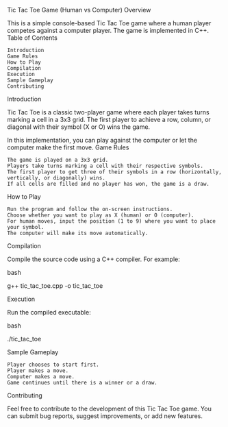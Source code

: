 Tic Tac Toe Game (Human vs Computer)
Overview

This is a simple console-based Tic Tac Toe game where a human player competes against a computer player. The game is implemented in C++.
Table of Contents

    Introduction
    Game Rules
    How to Play
    Compilation
    Execution
    Sample Gameplay
    Contributing
    
Introduction

Tic Tac Toe is a classic two-player game where each player takes turns marking a cell in a 3x3 grid. The first player to achieve a row, column, or diagonal with their symbol (X or O) wins the game.

In this implementation, you can play against the computer or let the computer make the first move.
Game Rules

    The game is played on a 3x3 grid.
    Players take turns marking a cell with their respective symbols.
    The first player to get three of their symbols in a row (horizontally, vertically, or diagonally) wins.
    If all cells are filled and no player has won, the game is a draw.

How to Play

    Run the program and follow the on-screen instructions.
    Choose whether you want to play as X (human) or O (computer).
    For human moves, input the position (1 to 9) where you want to place your symbol.
    The computer will make its move automatically.

Compilation

Compile the source code using a C++ compiler. For example:

bash

g++ tic_tac_toe.cpp -o tic_tac_toe

Execution

Run the compiled executable:

bash

./tic_tac_toe

Sample Gameplay

    Player chooses to start first.
    Player makes a move.
    Computer makes a move.
    Game continues until there is a winner or a draw.

Contributing

Feel free to contribute to the development of this Tic Tac Toe game. You can submit bug reports, suggest improvements, or add new features.
